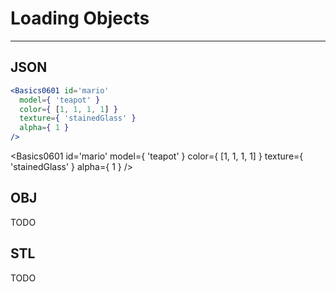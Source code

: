 # Loading Objects
----

## JSON

```jsx
<Basics0601 id='mario'
  model={ 'teapot' }
  color={ [1, 1, 1, 1] }
  texture={ 'stainedGlass' }
  alpha={ 1 }
/>
```
<Basics0601 id='mario'
  model={ 'teapot' }
  color={ [1, 1, 1, 1] }
  texture={ 'stainedGlass' }
  alpha={ 1 }
/>

## OBJ

TODO

## STL

TODO
